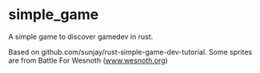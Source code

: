 # simple_game
A simple game to discover gamedev in rust.

Based on github.com/sunjay/rust-simple-game-dev-tutorial.
Some sprites are from Battle For Wesnoth (www.wesnoth.org)
